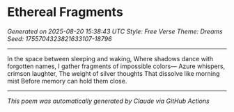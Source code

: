 # Ethereal Fragments

*Generated on 2025-08-20 15:38:43 UTC*
*Style: Free Verse*
*Theme: Dreams*
*Seed: 1755704323821633107-18796*

---

In the space between sleeping and waking,
Where shadows dance with forgotten names,
I gather fragments of impossible colors—
Azure whispers, crimson laughter,
The weight of silver thoughts
That dissolve like morning mist
Before memory can hold them close.

---

*This poem was automatically generated by Claude via GitHub Actions*
